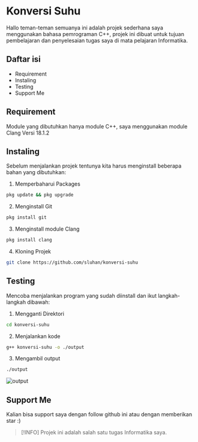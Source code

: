 # Konversi Suhu

Hallo teman-teman semuanya ini adalah projek sederhana saya menggunakan bahasa pemrograman C++, projek ini dibuat untuk tujuan pembelajaran dan penyelesaian tugas saya di mata pelajaran Informatika.

## Daftar isi

- Requirement
- Instaling
- Testing
- Support Me

## Requirement

Module yang dibutuhkan hanya module C++, saya menggunakan module Clang Versi 18.1.2

## Instaling
Sebelum menjalankan projek tentunya kita harus menginstall beberapa bahan yang dibutuhkan:
1. Memperbaharui Packages
  ```sh
pkg update && pkg upgrade
```
2. Menginstall Git
  ```sh
pkg install git
```
3. Menginstall module Clang
  ```sh
pkg install clang
```
4. Kloning Projek
```sh
git clone https://github.com/sluhan/konversi-suhu
```

## Testing
Mencoba menjalankan program yang sudah diinstall dan ikut langkah-langkah dibawah:
1. Mengganti Direktori
```sh
cd konversi-suhu
```
2. Menjalankan kode
```sh
g++ konversi-suhu -o ./output
```
3. Mengambil output
```sh
./output
```
![output](https://i.ibb.co/YLBzxRg/IMG-20240414-192143.jpg)

## Support Me
Kalian bisa support saya dengan follow github ini atau dengan memberikan star :)

> [!INFO]
> Projek ini adalah salah satu tugas Informatika saya.

